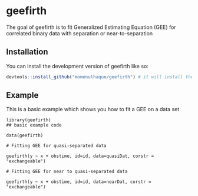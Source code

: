 # geefirth

<!-- badges: start -->
<!-- badges: end -->

The goal of geefirth is to fit Generalized Estimating Equation (GEE) for  correlated binary data with separation or near-to-separation

## Installation

You can install the development version of geefirth like so:

``` r
devtools::install_github("momenulhaque/geefirth") # it will install the package

```

## Example

This is a basic example which shows you how to fit a GEE on a data set

```{r example}
library(geefirth)
## basic example code

data(geefirth)

# Fitting GEE for quasi-separated data

geefirth(y ~ x + obstime, id=id, data=quasiDat, corstr = "exchangeable")

# Fitting GEE for near to quasi-separated data

geefirth(y ~ x + obstime, id=id, data=nearDat, corstr = "exchangeable")


```


